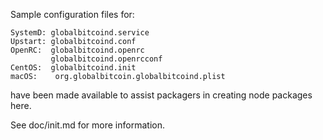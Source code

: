 Sample configuration files for:
```
SystemD: globalbitcoind.service
Upstart: globalbitcoind.conf
OpenRC:  globalbitcoind.openrc
         globalbitcoind.openrcconf
CentOS:  globalbitcoind.init
macOS:    org.globalbitcoin.globalbitcoind.plist
```
have been made available to assist packagers in creating node packages here.

See doc/init.md for more information.
